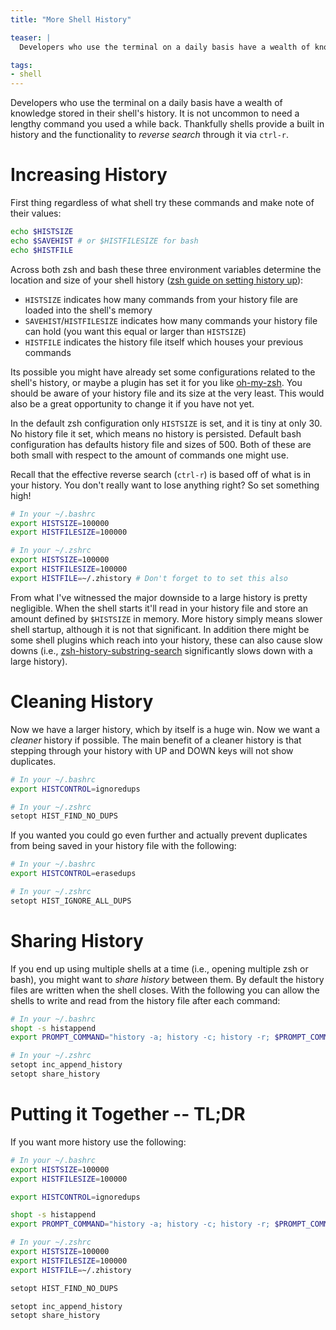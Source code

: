 ```yaml
---
title: "More Shell History"

teaser: |
  Developers who use the terminal on a daily basis have a wealth of knowledge stored in their shell's history. It is not uncommon to need a lengthy command you used a while back. Thankfully shells provide a built in history and the functionality to _reverse search_ through it via `ctrl-r`.

tags:
- shell
---
```


Developers who use the terminal on a daily basis have a wealth of knowledge stored in their shell's history. It is not uncommon to need a lengthy command you used a while back. Thankfully shells provide a built in history and the functionality to _reverse search_ through it via `ctrl-r`.

# Increasing History
First thing regardless of what shell try these commands and make note of their values:

```bash
echo $HISTSIZE
echo $SAVEHIST # or $HISTFILESIZE for bash
echo $HISTFILE
```

Across both zsh and bash these three environment variables determine the location and size of your shell history ([zsh guide on setting history up](http://zsh.sourceforge.net/Guide/zshguide02.html#l17)):

 * `HISTSIZE` indicates how many commands from your history file are loaded into the shell's memory
 * `SAVEHIST`/`HISTFILESIZE` indicates how many commands your history file can hold (you want this equal or larger than `HISTSIZE`)
 * `HISTFILE` indicates the history file itself which houses your previous commands

Its possible you might have already set some configurations related to the shell's history, or maybe a plugin has set it for you like [oh-my-zsh](https://github.com/robbyrussell/oh-my-zsh/blob/master/lib/history.zsh#L2-L7). You should be aware of your history file and its size at the very least. This would also be a great opportunity to change it if you have not yet.

In the default zsh configuration only `HISTSIZE` is set, and it is tiny at only 30. No history file it set, which means no history is persisted. Default bash configuration has defaults history file and sizes of 500. Both of these are both small with respect to the amount of commands one might use.

Recall that the effective reverse search (`ctrl-r`) is based off of what is in your history. You don't really want to lose anything right? So set something high!

```bash
# In your ~/.bashrc
export HISTSIZE=100000
export HISTFILESIZE=100000

# In your ~/.zshrc
export HISTSIZE=100000
export HISTFILESIZE=100000
export HISTFILE=~/.zhistory # Don't forget to to set this also
```

From what I've witnessed the major downside to a large history is pretty negligible. When the shell starts it'll read in your history file and store an amount defined by `$HISTSIZE` in memory. More history simply means slower shell startup, although it is not that significant. In addition there might be some shell plugins which reach into your history, these can also cause slow downs (i.e., [zsh-history-substring-search](https://github.com/zsh-users/zsh-history-substring-search) significantly slows down with a large history).

# Cleaning History
Now we have a larger history, which by itself is a huge win. Now we want a _cleaner_ history if possible. The main benefit of a cleaner history is that stepping through your history with UP and DOWN keys will not show duplicates.

```bash
# In your ~/.bashrc
export HISTCONTROL=ignoredups

# In your ~/.zshrc
setopt HIST_FIND_NO_DUPS
```

If you wanted you could go even further and actually prevent duplicates from being saved in your history file with the following:

```bash
# In your ~/.bashrc
export HISTCONTROL=erasedups

# In your ~/.zshrc
setopt HIST_IGNORE_ALL_DUPS
```

# Sharing History
If you end up using multiple shells at a time (i.e., opening multiple zsh or bash), you might want to _share history_ between them. By default the history files are written when the shell closes. With the following you can allow the shells to write and read from the history file after each command:

```bash
# In your ~/.bashrc
shopt -s histappend
export PROMPT_COMMAND="history -a; history -c; history -r; $PROMPT_COMMAND"

# In your ~/.zshrc
setopt inc_append_history
setopt share_history
```

# Putting it Together -- TL;DR
If you want more history use the following:

```bash
# In your ~/.bashrc
export HISTSIZE=100000
export HISTFILESIZE=100000

export HISTCONTROL=ignoredups

shopt -s histappend
export PROMPT_COMMAND="history -a; history -c; history -r; $PROMPT_COMMAND"

# In your ~/.zshrc
export HISTSIZE=100000
export HISTFILESIZE=100000
export HISTFILE=~/.zhistory

setopt HIST_FIND_NO_DUPS

setopt inc_append_history
setopt share_history
```
